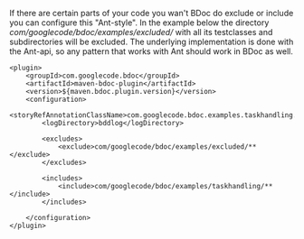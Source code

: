 If there are certain parts of your code you wan't BDoc do exclude or include you can configure this "Ant-style". In the example below the directory _com/googlecode/bdoc/examples/excluded/_ with all its testclasses and subdirectories will be excluded. The underlying implementation is done with the Ant-api, so any pattern that works with Ant should work in BDoc as well.

```
<plugin>
	<groupId>com.googlecode.bdoc</groupId>
	<artifactId>maven-bdoc-plugin</artifactId>
	<version>${maven.bdoc.plugin.version}</version>
	<configuration>
		<storyRefAnnotationClassName>com.googlecode.bdoc.examples.taskhandling.Ref</storyRefAnnotationClassName>
		<logDirectory>bddlog</logDirectory>
		
		<excludes>
			<exclude>com/googlecode/bdoc/examples/excluded/**</exclude>
		</excludes>
		
		<includes>
			<include>com/googlecode/bdoc/examples/taskhandling/**</include>
		</includes>
		
	</configuration>
</plugin>

```